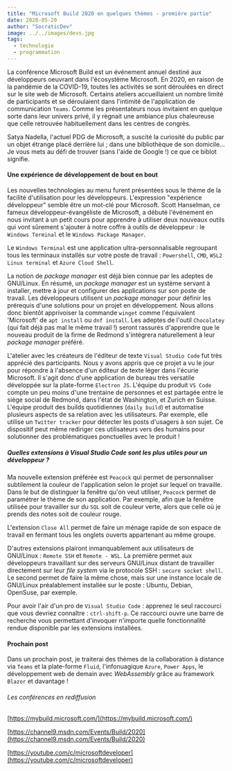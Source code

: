 ```yaml
---
title: "Microsoft Build 2020 en quelques thèmes - première partie"
date: 2020-05-20
author: "SocraticDev"
image: ../../images/devs.jpg
tags:
  - technologie
  - programmation
---
```


La conférence Microsoft Build est un événement annuel destiné aux développeurs oeuvrant dans l'écosystème Microsoft.
En 2020, en raison de la pandémie de la COVID-19, toutes les activités se sont déroulées en direct sur le site web de Microsoft. Certains ateliers accueillaient un nombre limité de participants et se déroulaient dans l'intimité de l'application de communication `Teams`. Comme les présentateurs nous invitaient en quelque sorte dans leur univers privé, il y règnait une ambiance plus chaleureuse que celle retrouvée habituellement dans les centres de congrès.

Satya Nadella, l'actuel PDG de Microsoft, a suscité la curiosité du public par un objet étrange placé derrière lui ; dans une bibliothèque de son domicile... Je vous mets au défi de trouver (sans l'aide de Google !) ce que ce biblot signifie.

#### Une expérience de développement de bout en bout

Les nouvelles technologies au menu furent présentées sous le thème de la facilité d'utilisation pour les développeurs. L'expression "expérience développeur" semble être un mot-clé pour Microsoft. Scott Hanselman, ce fameux développeur-évangéliste de Microsoft, a débuté l'événement en nous invitant à un petit cours pour apprendre à utiliser deux nouveaux outils qui vont sûrement s'ajouter à notre coffre à outils de développeur : le `Windows Terminal` et le `Windows Package Manager`.

Le `Windows Terminal` est une application ultra-personnalisable regroupant tous les terminaux installés sur votre poste de travail : `Powershell`, `CMD`, `WSL2 Linux terminal` et `Azure Cloud Shell`.

La notion de _package manager_ est déjà bien connue par les adeptes de GNU/Linux. En résumé, un _package manager_ est un système servant à installer, mettre à jour et configurer des applications sur son poste de travail. Les développeurs utilisent un _package manager_ pour définir les prérequis d'une solutions pour un projet en développement. Nous allons donc bientôt apprivoiser la commande <code>winget</code> comme l'équivalent 'Microsoft' de `apt install` ou `dnf install`. Les adeptes de l'outil `Chocolatey` (qui fait déjà pas mal le même travail !) seront rassurés d'apprendre que le nouveau produit de la firme de Redmond s'intégrera naturellement à leur _package manager_ préféré.

L'atelier avec les créateurs de l'éditeur de texte `Visual Studio Code` fut très apprécié des participants. Nous y avons appris que ce projet a vu le jour pour répondre à l'absence d'un éditeur de texte léger dans l'écurie Microsoft. Il s'agit donc d'une application de bureau très versatile développée sur la plate-forme `Electron JS`. L'équipe du produit `VS Code` compte un peu moins d'une trentaine de personnes et est partagée entre le siège social de Redmond, dans l'état de Washington, et Zurich en Suisse. L'équipe produit des builds quotidiennes (`daily build`) et automatise plusieurs aspects de sa relation avec les utilisateurs. Par exemple, elle utilise un `Twitter tracker` pour détecter les posts d'usagers à son sujet. Ce dispositif peut même rediriger ces utilisateurs vers des humains pour solutionner des problématiques ponctuelles avec le produit !

##### Quelles extensions à Visual Studio Code sont les plus utiles pour un développeur ?

Ma nouvelle extension préférée est `Peacock` qui permet de personnaliser subtilement la couleur de l'application selon le projet sur lequel on travaille. Dans le but de distinguer la fenêtre qu'on veut utiliser, `Peacock` permet de paramétrer le thème de son application. Par exemple, afin que la fenêtre utilisée pour travailler sur du `SQL` soit de couleur verte, alors que celle où je prends des notes soit de couleur rouge.

L'extension `Close All` permet de faire un ménage rapide de son espace de travail en fermant tous les onglets ouverts appartenant au même groupe.

D'autres extensions plairont inmanquablement aux utilisateurs de GNU/Linux : `Remote SSH` et `Remote - WSL`. La première permet aux développeurs travaillant sur des serveurs GNU/Linux distant de travailler directement sur leur _file system_ via le protocole SSH : `secure socket shell`. Le second permet de faire la même chose, mais sur une instance locale de GNU/Linux préalablement installée sur le poste : Ubuntu, Debian, OpenSuse, par exemple.

Pour avoir l'air d'un pro de `Visual Studio Code` : apprenez le seul raccourci que vous devriez connaître : `ctrl-shift-p`. Ce raccourci ouvre une barre de recherche vous permettant d'invoquer n'importe quelle fonctionnalité rendue disponible par les extensions installées.

#### Prochain post

Dans un prochain post, je traiterai des thèmes de la collaboration à distance via `Teams` et la plate-forme `Fluid`, l'infonuagique `Azure`, `Power Apps`, le développement web de demain avec _WebAssembly_ grâce au framework `Blazor` et davantage !

###### Les conférences en rediffusion

[https://mybuild.microsoft.com/](https://mybuild.microsoft.com/)

[https://channel9.msdn.com/Events/Build/2020](https://channel9.msdn.com/Events/Build/2020)

[https://youtube.com/c/microsoftdeveloper](https://youtube.com/c/microsoftdeveloper)
